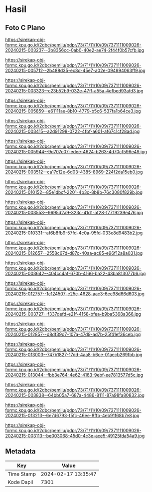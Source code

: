 # Hasil

## Foto C Plano

https://sirekap-obj-formc.kpu.go.id/2dbc/pemilu/pdpr/73/71/11/10/09/7371111009026-20240215-003237--3b8356cc-0ab0-40e2-ae74-2f44f0b57cfb.jpg

https://sirekap-obj-formc.kpu.go.id/2dbc/pemilu/pdpr/73/71/11/10/09/7371111009026-20240215-005712--2b488d35-ec8d-45e7-a02e-094994063ff9.jpg

https://sirekap-obj-formc.kpu.go.id/2dbc/pemilu/pdpr/73/71/11/10/09/7371111009026-20240215-003323--c23b52b9-032e-47ff-a55a-4efbed93afd3.jpg

https://sirekap-obj-formc.kpu.go.id/2dbc/pemilu/pdpr/73/71/11/10/09/7371111009026-20240215-005859--e61111ae-8b10-4779-b5c6-537fa1b64ce3.jpg

https://sirekap-obj-formc.kpu.go.id/2dbc/pemilu/pdpr/73/71/11/10/09/7371111009026-20240215-003415--a2d91298-0722-4fbf-a601-af67c1cf28ad.jpg

https://sirekap-obj-formc.kpu.go.id/2dbc/pemilu/pdpr/73/71/11/10/09/7371111009026-20240215-005944--9d707c07-edee-4624-b263-4d70cf596e49.jpg

https://sirekap-obj-formc.kpu.go.id/2dbc/pemilu/pdpr/73/71/11/10/09/7371111009026-20240215-003512--ca17c12e-6d03-4385-8969-224f2da15eb0.jpg

https://sirekap-obj-formc.kpu.go.id/2dbc/pemilu/pdpr/73/71/11/10/09/7371111009026-20240215-010152--85e1dbcf-2201-4b3c-8b8b-76c3080f829b.jpg

https://sirekap-obj-formc.kpu.go.id/2dbc/pemilu/pdpr/73/71/11/10/09/7371111009026-20240215-003553--9695d2a9-323c-41d1-af28-f7719239e476.jpg

https://sirekap-obj-formc.kpu.go.id/2dbc/pemilu/pdpr/73/71/11/10/09/7371111009026-20240215-010331--af6b8fb9-57fd-4c0a-95fd-033e8d9483b2.jpg

https://sirekap-obj-formc.kpu.go.id/2dbc/pemilu/pdpr/73/71/11/10/09/7371111009026-20240215-012657--2558c67d-d87c-40aa-ac85-e96f12a8a031.jpg

https://sirekap-obj-formc.kpu.go.id/2dbc/pemilu/pdpr/73/71/11/10/09/7371111009026-20240215-003642--404cc4af-670b-4166-ba22-43ba813077b6.jpg

https://sirekap-obj-formc.kpu.go.id/2dbc/pemilu/pdpr/73/71/11/10/09/7371111009026-20240215-012757--1c124507-e25c-4628-aac3-6ec98d66d603.jpg

https://sirekap-obj-formc.kpu.go.id/2dbc/pemilu/pdpr/73/71/11/10/09/7371111009026-20240215-003727--f337defd-e21f-4158-bfea-b9ba5368a366.jpg

https://sirekap-obj-formc.kpu.go.id/2dbc/pemilu/pdpr/73/71/11/10/09/7371111009026-20240215-012857--d8df39d7-107a-47d9-ad7b-25f41ef36ceb.jpg

https://sirekap-obj-formc.kpu.go.id/2dbc/pemilu/pdpr/73/71/11/10/09/7371111009026-20240215-013003--747b1827-17dd-4aa8-b6ce-01aecb269fbb.jpg

https://sirekap-obj-formc.kpu.go.id/2dbc/pemilu/pdpr/73/71/11/10/09/7371111009026-20240215-013044--fbb3e764-4e62-4163-9ebf-ee7813577d5c.jpg

https://sirekap-obj-formc.kpu.go.id/2dbc/pemilu/pdpr/73/71/11/10/09/7371111009026-20240215-003838--64bb05a7-687a-4486-8111-87a98fa80832.jpg

https://sirekap-obj-formc.kpu.go.id/2dbc/pemilu/pdpr/73/71/11/10/09/7371111009026-20240215-013213--6e7d6793-f5fc-46ee-8ffb-4eb91f68b7e8.jpg

https://sirekap-obj-formc.kpu.go.id/2dbc/pemilu/pdpr/73/71/11/10/09/7371111009026-20240215-003113--be003068-45d0-4c3e-ace5-49125fda54a9.jpg


## Metadata

| Key        | Value               |
| ---------- | ------------------- |
| Time Stamp | 2024-02-17 13:35:47 |
| Kode Dapil | 7301                |



